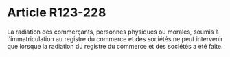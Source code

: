 # Article R123-228

La radiation des commerçants, personnes physiques ou morales, soumis à l'immatriculation au registre du commerce et des sociétés ne peut intervenir que lorsque la radiation du registre du commerce et des sociétés a été faite.